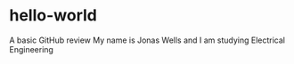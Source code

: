 # hello-world
A basic GitHub review
My name is Jonas Wells and I am studying Electrical Engineering
